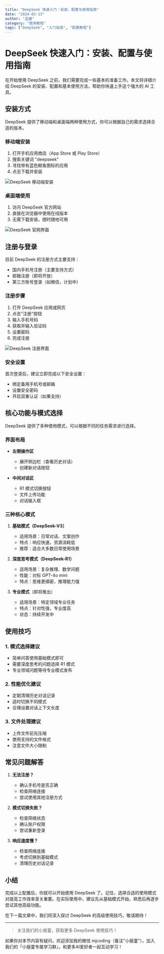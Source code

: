 ```yaml
---
title: "DeepSeek 快速入门：安装、配置与使用指南"
date: "2024-03-13"
author: "孟健"
category: "使用教程"
tags: ["DeepSeek", "入门指南", "配置教程"]
---
```


# DeepSeek 快速入门：安装、配置与使用指南

在开始使用 DeepSeek 之前，我们需要完成一些基本的准备工作。本文将详细介绍 DeepSeek 的安装、配置和基本使用方法，帮助你快速上手这个强大的 AI 工具。

## 安装方式

DeepSeek 提供了移动端和桌面端两种使用方式，你可以根据自己的需求选择合适的版本。

### 移动端安装
1. 打开手机应用商店（App Store 或 Play Store）
2. 搜索关键词 "deepseek"
3. 寻找带有蓝色鲸鱼图标的应用
4. 点击下载并安装

![DeepSeek 移动端安装](images/page_27_img_1.png)

### 桌面端使用
1. 访问 DeepSeek 官方网站
2. 直接在浏览器中使用在线版本
3. 无需下载安装，随时随地可用

![DeepSeek 官网界面](images/page_28_img_1.png)

## 注册与登录

目前 DeepSeek 的注册方式主要支持：
- 国内手机号注册（主要支持方式）
- 邮箱注册（即将开放）
- 第三方账号登录（如微信，计划中）

### 注册步骤
1. 打开 DeepSeek 应用或网页
2. 点击"注册"按钮
3. 输入手机号码
4. 获取并输入验证码
5. 设置密码
6. 完成注册

![DeepSeek 注册界面](images/page_28_img_2.png)

### 安全设置
首次登录后，建议立即完成以下安全设置：
- 绑定备用手机号或邮箱
- 设置安全密码
- 开启双重认证（如果支持）

## 核心功能与模式选择

DeepSeek 提供了多种使用模式，可以根据不同的任务需求进行选择。

### 界面布局
- **左侧操作区**
  - 展开侧边栏（查看历史对话）
  - 创建新对话按钮

- **中间对话区**
  - R1 模式切换按钮
  - 文件上传功能
  - 对话输入框

### 三种核心模式

1. **基础模式（DeepSeek-V3）**
   - 适用场景：日常对话、文案创作
   - 特点：响应快速，资源消耗低
   - 推荐：适合大多数日常使用场景

2. **深度思考模式（DeepSeek-R1）**
   - 适用场景：复杂推理、数学问题
   - 性能：对标 GPT-4o mini
   - 特点：思维更缜密，推理能力强

3. **专业模式**（即将推出）
   - 适用场景：特定领域专业任务
   - 特点：针对性强，专业度高
   - 状态：持续开发中

## 使用技巧

### 1. 模式选择建议
- 简单问答使用基础模式即可
- 需要深度思考的问题选择 R1 模式
- 专业领域问题等待专业模式发布

### 2. 性能优化建议
- 定期清理历史对话记录
- 适时切换不同模式
- 合理设置对话上下文长度

### 3. 文件处理建议
- 上传文件前先压缩
- 使用支持的文件格式
- 注意文件大小限制

## 常见问题解答

1. **无法注册？**
   - 确认手机号是否正确
   - 检查网络连接
   - 尝试使用其他注册方式

2. **模式切换失败？**
   - 检查网络状态
   - 确认账户权限
   - 尝试重新登录

3. **响应速度慢？**
   - 检查网络连接
   - 考虑切换到基础模式
   - 清理历史对话记录

## 小结

完成以上配置后，你就可以开始使用 DeepSeek 了。记住，选择合适的使用模式对提高工作效率至关重要。在实际使用中，建议先从基础模式开始，熟悉后再逐步尝试其他高级功能。

在下一篇文章中，我们将深入探讨 DeepSeek 的高级使用技巧，敬请期待！

---

> 关注我们的小报童，获取更多 DeepSeek 使用技巧！ 

如果你对本节内容有疑问，欢迎添加我的微信 mjcoding（备注"小报童"），加入我们的「小报童专属学习群」，和更多AI爱好者一起互动学习！ 